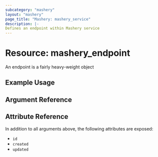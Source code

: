 ```yaml
---
subcategory: "mashery"
layout: "mashery"
page_title: "Mashery: mashery_service"
description: |-
Defines an endpoint within Mashery service
---
```


# Resource: mashery_endpoint

An endpoint is a fairly heavy-weight object

## Example Usage

## Argument Reference

## Attribute Reference

In addition to all arguments above, the following attributes are exposed:

* `id`
* `created`
* `updated`